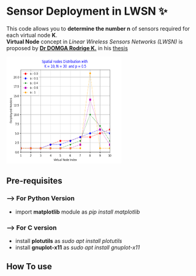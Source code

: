 # Sensor Deployment in LWSN ✨
This code allows you to <strong>determine the number n</strong> of sensors required for each virtual node <strong>K</strong>.<br/>
<strong>Virtual Node</strong>  concept in <em>Linear Wireless Sensors Networks (LWSN)</em> is proposed by <strong>[Dr DOMGA Rodrige K.](https://cm.linkedin.com/in/rodrigue-domga-komguem-phd-311b2a20)</strong>
in his [thesis](https://tel.archives-ouvertes.fr/tel-03088530v2/document)

<img src="./python_version/resultats_seq1.png" alt="GNU/Linux" width="300" height="280"/>

## Pre-requisites

### --> For Python Version 

<ul>
  <li> import <strong>matplotlib</strong> module as <em>pip install matplotlib</em></li>
</ul>

### --> For C version 

<ul>
  <li> install <strong>plotutils</strong> as <em>sudo apt  install plotutils</em></li>
  <li> install <strong>gnuplot-x11</strong> as <em>sudo apt  install gnuplot-x11</em></li>
</ul>

## How To use